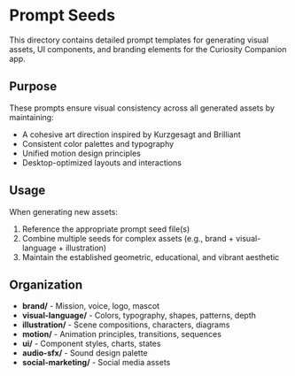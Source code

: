 # Prompt Seeds

This directory contains detailed prompt templates for generating visual assets, UI components, and branding elements for the Curiosity Companion app.

## Purpose

These prompts ensure visual consistency across all generated assets by maintaining:
- A cohesive art direction inspired by Kurzgesagt and Brilliant
- Consistent color palettes and typography
- Unified motion design principles
- Desktop-optimized layouts and interactions

## Usage

When generating new assets:
1. Reference the appropriate prompt seed file(s)
2. Combine multiple seeds for complex assets (e.g., brand + visual-language + illustration)
3. Maintain the established geometric, educational, and vibrant aesthetic

## Organization

- **brand/** - Mission, voice, logo, mascot
- **visual-language/** - Colors, typography, shapes, patterns, depth
- **illustration/** - Scene compositions, characters, diagrams
- **motion/** - Animation principles, transitions, sequences
- **ui/** - Component styles, charts, states
- **audio-sfx/** - Sound design palette
- **social-marketing/** - Social media assets
